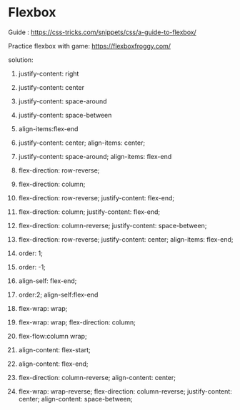 # Flexbox

Guide : https://css-tricks.com/snippets/css/a-guide-to-flexbox/

Practice flexbox with game: https://flexboxfroggy.com/

solution:

1)  justify-content: right
2)  justify-content: center
3)  justify-content: space-around
4)  justify-content: space-between
5)  align-items:flex-end
6)  justify-content: center;
    align-items: center;
7)  justify-content: space-around;
    align-items: flex-end
8)  flex-direction: row-reverse;
9)  flex-direction: column;
10) flex-direction: row-reverse;
    justify-content: flex-end;
11) flex-direction: column;
    justify-content: flex-end;
12) flex-direction: column-reverse;
    justify-content: space-between;

13) flex-direction: row-reverse;
    justify-content: center;
    align-items: flex-end;

14) order: 1;
15) order: -1;
16) align-self: flex-end;
17) order:2;
    align-self:flex-end
18) flex-wrap: wrap;
19) flex-wrap: wrap;
    flex-direction: column;
20) flex-flow:column wrap;
21) align-content: flex-start;
22) align-content: flex-end;
23) flex-direction: column-reverse;
    align-content: center;

24) flex-wrap: wrap-reverse;
    flex-direction: column-reverse;
    justify-content: center;
    align-content: space-between; 
